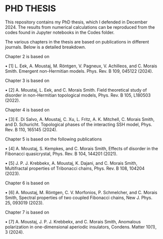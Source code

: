 # PHD THESIS

This repository contains my PhD thesis, which I defended in December 2024. 
The results from numerical calculations can be reproduced from the codes found in Jupyter notebooks in the Codes folder. 

The various chapters in the thesis are based on publications in different journals. Below is a detailed breakdown.

Chapter 2 is based on

• [1] L. Eek, A. Moustaj, M. Röntgen, V. Pagneux, V. Achilleos, and C. Morais Smith. Emergent non-Hermitian models. Phys. Rev. B 109, 045122 (2024).

Chapter 3 is based on

• [2] A. Moustaj, L. Eek, and C. Morais Smith. Field theoretical study of disorder in non-Hermitian topological models, Phys. Rev. B 105, L180503 (2022).

Chapter 4 is based on

• [3] E. Di Salvo, A. Moustaj, C. Xu, L. Fritz, A. K. Mitchell, C. Morais Smith, and D. Schuricht. Topological phases of the interacting SSH model, Phys. Rev. B 110, 165145 (2024).

Chapter 5 is based on the following publications

• [4] A. Moustaj, S. Kempkes, and C. Morais Smith, Effects of disorder in the Fibonacci quasicrystal, Phys. Rev. B 104, 144201 (2021).

• [5] J. P. J. Krebbekx, A. Moustaj, K. Dajani, and C. Morais Smith, Multifractal properties of Tribonacci chains, Phys. Rev. B 108, 104204 (2023).

Chapter 6 is based on

• [6] A. Moustaj, M. Röntgen, C. V. Morfonios, P. Schmelcher, and C. Morais Smith, Spectral properties of two coupled Fibonacci chains, New J. Phys. 25, 093019 (2023).

Chapter 7 is based on

• [7] A. Moustaj, J. P. J. Krebbekx, and C. Morais Smith, Anomalous polarization in one-dimensional aperiodic insulators, Condens. Matter 10(1), 3 (2024).

